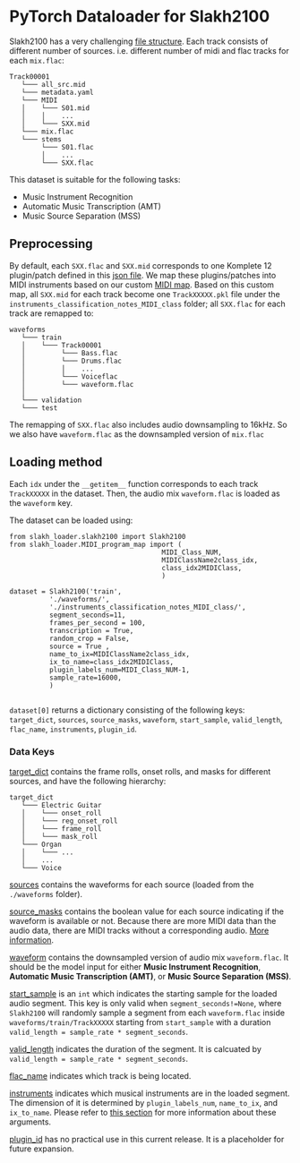 # PyTorch Dataloader for Slakh2100

Slakh2100 has a very challenging [file structure](https://github.com/ethman/slakh-utils#at-a-glance). Each track consists of different number of sources. i.e. different number of midi and flac tracks for each `mix.flac`:
```
Track00001
   └─── all_src.mid
   └─── metadata.yaml
   └─── MIDI
   │    └─── S01.mid
   │    │    ...
   │    └─── SXX.mid
   └─── mix.flac
   └─── stems
        └─── S01.flac
        │    ...
        └─── SXX.flac 
```

This dataset is suitable for the following tasks:
- Music Instrument Recognition
- Automatic Music Transcription (AMT)
- Music Source Separation (MSS)

## Preprocessing
By default, each `SXX.flac` and `SXX.mid` corresponds to one Komplete 12 plugin/patch defined in this [json file](https://github.com/ethman/slakh-generation/blob/e6454eb57a3683b99cdd16695fe652f83b75bb14/instr_defs_metadata/komplete_strict.json). We map these plugins/patches into MIDI instruments based on our custom [MIDI map](./slakh_loader/MIDI_program_map.tsv). Based on this custom map, all `SXX.mid` for each track become one `TrackXXXXX.pkl` file under the `instruments_classification_notes_MIDI_class` folder; all `SXX.flac` for each track are remapped to:

```
waveforms
   └─── train
   │    └─── Track00001
   │         └─── Bass.flac
   │         └─── Drums.flac
   │         │    ...
   │         └─── Voiceflac 
   │         └─── waveform.flac   
   │
   └─── validation
   └─── test
```

The remapping of `SXX.flac` also includes audio downsampling to 16kHz. So we also have `waveform.flac` as the downsampled version of `mix.flac`

## Loading method
Each `idx` under the `__getitem__` function corresponds to each track `TrackXXXXX` in the dataset. Then, the audio mix `waveform.flac` is loaded as the `waveform` key.

The dataset can be loaded using:

```
from slakh_loader.slakh2100 import Slakh2100
from slakh_loader.MIDI_program_map import (
                                      MIDI_Class_NUM,
                                      MIDIClassName2class_idx,
                                      class_idx2MIDIClass,
                                      )
                                      
dataset = Slakh2100('train',
          './waveforms/',
          './instruments_classification_notes_MIDI_class/',
          segment_seconds=11,
          frames_per_second = 100,
          transcription = True,
          random_crop = False,
          source = True ,
          name_to_ix=MIDIClassName2class_idx,
          ix_to_name=class_idx2MIDIClass,
          plugin_labels_num=MIDI_Class_NUM-1,
          sample_rate=16000,             
          )                                   
                                      
```

`dataset[0]` returns a dictionary consisting of the following keys: `target_dict`, `sources`, `source_masks`, `waveform`, `start_sample`, `valid_length`, `flac_name`, `instruments`, `plugin_id`.

### Data Keys

[target_dict](./examples/target_dict.md) contains the frame rolls, onset rolls, and masks for different sources, and have the following hierarchy:
```
target_dict
   └─── Electric Guitar
   │    └─── onset_roll
   │    └─── reg_onset_roll
   │    └─── frame_roll
   │    └─── mask_roll 
   └─── Organ
   │    └─── ...   
   │    ...
   └─── Voice
```

[sources](./examples/sources.md) contains the waveforms for each source (loaded from the `./waveforms` folder).

[source_masks](./examples/source_masks.md) contains the boolean value for each source indicating if the waveform is available or not. Because there are more MIDI data than the audio data, there are MIDI tracks without a corresponding audio. [More information](https://github.com/ethman/slakh-utils/issues/20).

[waveform](./examples/waveform.md) contains the downsampled version of audio mix `waveform.flac`. It should be the model input for either __Music Instrument Recognition__, __Automatic Music Transcription (AMT)__, or __Music Source Separation (MSS)__.

[start_sample](./examples/start_sample.md) is an `int` which indicates the starting sample for the loaded audio segment. This key is only valid when `segment_seconds!=None`, where `Slakh2100` will randomly sample a segment from each `waveform.flac` inside `waveforms/train/TrackXXXXX` starting from `start_sample` with a duration `valid_length = sample_rate * segment_seconds`.

[valid_length](./examples/valid_length.md) indicates the duration of the segment. It is calcuated by `valid_length = sample_rate * segment_seconds`.

[flac_name](./examples/flac_name.md) indicates which track is being located.

[instruments](./examples/instruments.md) indicates which musical instruments are in the loaded segment. The dimension of it is determined by `plugin_labels_num`, `name_to_ix`, and `ix_to_name`. Please refer to [this section](#Arguments) for more information about these arguments.

[plugin_id](./examples/plugin_id.md) has no practical use in this current release. It is a placeholder for future expansion. 




